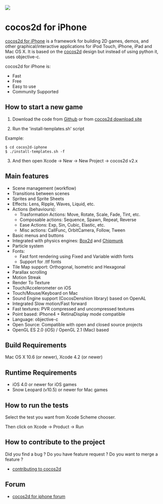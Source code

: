 <img src="http://www.cocos2d-iphone.org/downloads/cocos2d_logo.png">

cocos2d for iPhone
==================

[cocos2d for iPhone][1] is a framework for building 2D games, demos, and other
graphical/interactive applications for iPod Touch, iPhone, iPad and Mac OS X.
It is based on the [cocos2d][2] design but instead of using python it, uses objective-c.

cocos2d for iPhone is:

  * Fast
  * Free
  * Easy to use
  * Community Supported


How to start a new game
-----------------------

1. Download the code from [Github][6] or from [cocos2d download site][5]

2. Run the 'install-templates.sh' script

Example:

	$ cd cocos2d-iphone
	$ ./install-templates.sh -f

3. And then open Xcode -> New -> New Project -> cocos2d v2.x


Main features
-------------
   * Scene management (workflow)
   * Transitions between scenes
   * Sprites and Sprite Sheets
   * Effects: Lens, Ripple, Waves, Liquid, etc.
   * Actions (behaviours):
     * Trasformation Actions: Move, Rotate, Scale, Fade, Tint, etc.
     * Composable actions: Sequence, Spawn, Repeat, Reverse
     * Ease Actions: Exp, Sin, Cubic, Elastic, etc.
     * Misc actions: CallFunc, OrbitCamera, Follow, Tween
   * Basic menus and buttons
   * Integrated with physics engines: [Box2d][7] and [Chipmunk][8]
   * Particle system
   * Fonts:
     * Fast font rendering using Fixed and Variable width fonts
     * Support for .ttf fonts
   * Tile Map support: Orthogonal, Isometric and Hexagonal
   * Parallax scrolling
   * Motion Streak
   * Render To Texture
   * Touch/Accelerometer on iOS
   * Touch/Mouse/Keyboard on Mac
   * Sound Engine support (CocosDenshion library) based on OpenAL
   * Integrated Slow motion/Fast forward
   * Fast textures: PVR compressed and uncompressed textures
   * Point based: iPhone4 + RetinaDisplay mode compatible
   * Language: objective-c
   * Open Source: Compatible with open and closed source projects
   * OpenGL ES 2.0 (iOS) / OpenGL 2.1 (Mac) based


Build Requirements
------------------

Mac OS X 10.6 (or newer), Xcode 4.2 (or newer)


Runtime Requirements
--------------------
  * iOS 4.0 or newer for iOS games
  * Snow Leopard (v10.5) or newer for Mac games


How to run the tests
--------------------

Select the test you want from Xcode Scheme chooser.

Then click on Xcode -> Product -> Run



How to contribute to the project
--------------------------------

Did you find a bug ? Do you have feature request ? Do you want to merge a feature ?

  * [contributing to cocos2d][3]

Forum
-----
  * [cocos2d for iphone forum][4]



[1]: http://www.cocos2d-iphone.org "cocos2d for iPhone"
[2]: http://www.cocos2d.org "cocos2d"
[3]: http://www.cocos2d-iphone.org/wiki/doku.php/faq#i_found_a_bug_i_have_an_enhancement_proposal_what_should_i_do "contributing to cocos2d"
[4]: http://www.cocos2d-iphone.org/forum "cocos2d for iPhone forum"
[5]: http://www.cocos2d-iphone.org/download
[6]: https://github.com/cocos2d/cocos2d-iphone/tree/gles20
[7]: http://www.box2d.org
[8]: http://www.chipmunk-physics.net